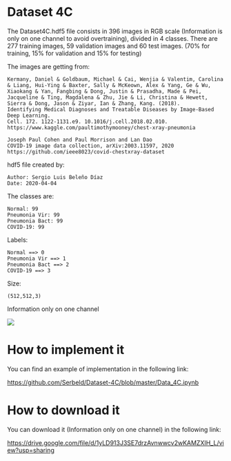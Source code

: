 # Dataset 4C

The Dataset4C.hdf5 file consists in 396 images in RGB scale (Information is only on one channel to avoid overtraining), divided in 4 classes. There are 277 training images, 59 validation images and 60 test images. (70% for training, 15% for validation and 15% for testing)

The images are getting from:

    Kermany, Daniel & Goldbaum, Michael & Cai, Wenjia & Valentim, Carolina & Liang, Hui-Ying & Baxter, Sally & McKeown, Alex & Yang, Ge & Wu, Xiaokang & Yan, Fangbing & Dong, Justin & Prasadha, Made & Pei, Jacqueline & Ting, Magdalena & Zhu, Jie & Li, Christina & Hewett, Sierra & Dong, Jason & Ziyar, Ian & Zhang, Kang. (2018). 
    Identifying Medical Diagnoses and Treatable Diseases by Image-Based Deep Learning. 
    Cell. 172. 1122-1131.e9. 10.1016/j.cell.2018.02.010. 
    https://www.kaggle.com/paultimothymooney/chest-xray-pneumonia 
    
    Joseph Paul Cohen and Paul Morrison and Lan Dao
    COVID-19 image data collection, arXiv:2003.11597, 2020
    https://github.com/ieee8023/covid-chestxray-dataset

hdf5 file created by:

    Author: Sergio Luis Beleño Díaz
    Date: 2020-04-04

The classes are:

    Normal: 99
    Pneumonia Vir: 99
    Pneumonia Bact: 99
    COVID-19: 99

Labels:

    Normal ==> 0
    Pneumonia Vir ==> 1
    Pneumonia Bact ==> 2
    COVID-19 ==> 3
    
Size:

    (512,512,3)

Information only on one channel

<img src="índice_1.png" />

# How to implement it

You can find an example of implementation in the following link: 

https://github.com/Serbeld/Dataset-4C/blob/master/Data_4C.ipynb

# How to download it

You can download it (Information only on one channel) in the following link: 

https://drive.google.com/file/d/1yLD913J3SE7drzAvnwwcv2wKAMZXIH_L/view?usp=sharing
